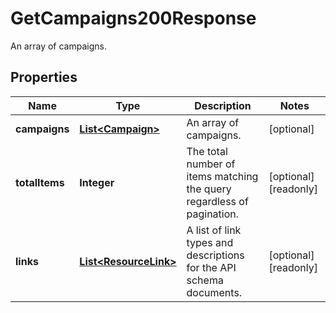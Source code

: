 

# GetCampaigns200Response

An array of campaigns.

## Properties

| Name | Type | Description | Notes |
|------------ | ------------- | ------------- | -------------|
|**campaigns** | [**List&lt;Campaign&gt;**](Campaign.md) | An array of campaigns. |  [optional] |
|**totalItems** | **Integer** | The total number of items matching the query regardless of pagination. |  [optional] [readonly] |
|**links** | [**List&lt;ResourceLink&gt;**](ResourceLink.md) | A list of link types and descriptions for the API schema documents. |  [optional] [readonly] |




